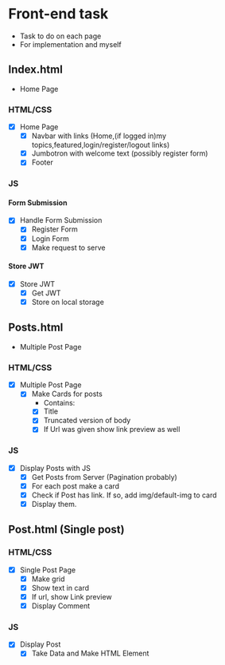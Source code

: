 # Front-end task

-   Task to do on each page
-   For implementation and myself

## Index.html

-   Home Page

### HTML/CSS

-   [x] Home Page
    -   [x] Navbar with links (Home,(if logged in)my topics,featured,login/register/logout links)
    -   [x] Jumbotron with welcome text (possibly register form)
    -   [x] Footer

### JS

#### Form Submission

-   [x] Handle Form Submission
    -   [x] Register Form
    -   [x] Login Form
    -   [x] Make request to serve

#### Store JWT

-   [x] Store JWT
    -   [x] Get JWT
    -   [x] Store on local storage

## Posts.html

-   Multiple Post Page

### HTML/CSS

-   [x] Multiple Post Page
    -   [x] Make Cards for posts
        -   Contains:
        -   [x] Title
        -   [x] Truncated version of body
        -   [x] If Url was given show link preview as well

### JS

-   [x] Display Posts with JS
    -   [x] Get Posts from Server (Pagination probably)
    -   [x] For each post make a card
    -   [x] Check if Post has link. If so, add img/default-img to card
    -   [x] Display them.

## Post.html (Single post)

### HTML/CSS

-   [x] Single Post Page
    -   [x] Make grid
    -   [x] Show text in card
    -   [x] If url, show Link preview
    -   [x] Display Comment

### JS

-   [x] Display Post
    -   [x] Take Data and Make HTML Element
